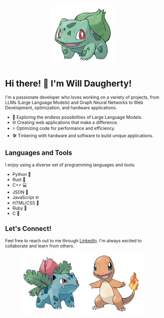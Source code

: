 <p align="center">
  <img src="https://raw.githubusercontent.com/PokeAPI/sprites/master/sprites/pokemon/other/official-artwork/1.png" alt="Bulbasaur" width="200">
</p>

# Hi there! 👋 I'm Will Daugherty!

I'm a passionate developer who loves working on a variety of projects, from LLMs (Large Language Models) and Graph Neural Networks to Web Development, optimization, and hardware applications.

- 🚀 Exploring the endless possibilities of Large Language Models.
- 🌐 Creating web applications that make a difference.
- ⚡ Optimizing code for performance and efficiency.
- 🛠️ Tinkering with hardware and software to build unique applications.

## Languages and Tools

I enjoy using a diverse set of programming languages and tools:

- Python 🐍
- Rust 🦀
- C++ 💻
- JSON 📄
- JavaScript 🌐
- HTML/CSS 🎨
- Ruby 💎
- C 📝

## Let's Connect!

Feel free to reach out to me through [LinkedIn](https://www.linkedin.com/in/WDaugherty/). I'm always excited to collaborate and learn from others.

<p align="center">
  <img src="https://raw.githubusercontent.com/PokeAPI/sprites/master/sprites/pokemon/other/official-artwork/2.png" alt="Ivysaur" width="200">
  <img src="https://raw.githubusercontent.com/PokeAPI/sprites/master/sprites/pokemon/other/official-artwork/4.png" alt="Venusaur" width="200">
</p>
